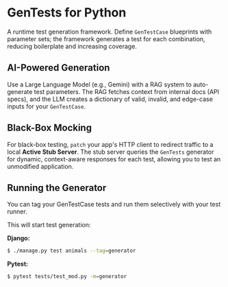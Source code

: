 # GenTests for Python

A runtime test generation framework. Define `GenTestCase` blueprints with parameter sets; the framework generates a test for each combination, reducing boilerplate and increasing coverage.

## AI-Powered Generation

Use a Large Language Model (e.g., Gemini) with a RAG system to auto-generate test parameters. The RAG fetches context from internal docs (API specs), and the LLM creates a dictionary of valid, invalid, and edge-case inputs for your `GenTestCase`.

## Black-Box Mocking

For black-box testing, `patch` your app's HTTP client to redirect traffic to a local **Active Stub Server**. The stub server queries the `GenTests` generator for dynamic, context-aware responses for each test, allowing you to test an unmodified application.

## Running the Generator

You can tag your GenTestCase tests and run them selectively with your test runner.

This will start test generation:

**Django:**
```bash
$ ./manage.py test animals --tag=generator
```

**Pytest:**
```bash
$ pytest tests/test_mod.py -m=generator
```





